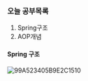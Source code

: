 ### 오늘 공부목록
1. Spring구조
2. AOP개념

#### Spring 구조
![99A523405B9E2C1510](https://user-images.githubusercontent.com/51444580/100963434-acb03780-3569-11eb-8baa-f52430b1d37d.png)
